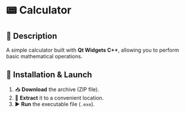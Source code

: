 # 📟 Calculator

## 📝 Description
A simple calculator built with **Qt Widgets C++**, allowing you to perform basic mathematical operations.

## 🚀 Installation & Launch
1. 📥 **Download** the archive (ZIP file).
2. 📂 **Extract** it to a convenient location.
3. ▶️ **Run** the executable file (`.exe`).
